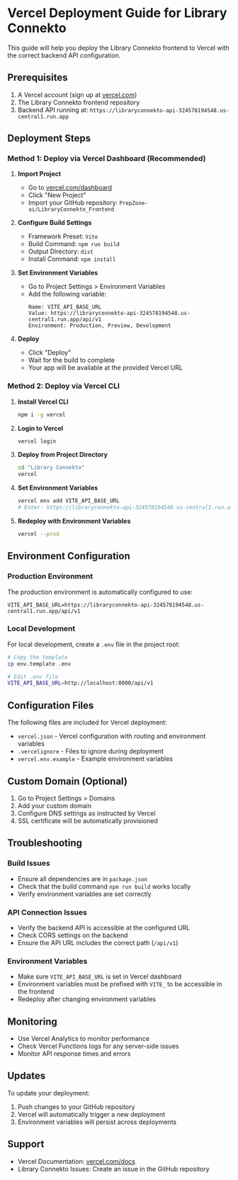 # Vercel Deployment Guide for Library Connekto

This guide will help you deploy the Library Connekto frontend to Vercel with the correct backend API configuration.

## Prerequisites

1. A Vercel account (sign up at [vercel.com](https://vercel.com))
2. The Library Connekto frontend repository
3. Backend API running at: `https://libraryconnekto-api-324578194548.us-central1.run.app`

## Deployment Steps

### Method 1: Deploy via Vercel Dashboard (Recommended)

1. **Import Project**
   - Go to [vercel.com/dashboard](https://vercel.com/dashboard)
   - Click "New Project"
   - Import your GitHub repository: `PrepZone-ai/LibraryConnekto_Frontend`

2. **Configure Build Settings**
   - Framework Preset: `Vite`
   - Build Command: `npm run build`
   - Output Directory: `dist`
   - Install Command: `npm install`

3. **Set Environment Variables**
   - Go to Project Settings > Environment Variables
   - Add the following variable:
     ```
     Name: VITE_API_BASE_URL
     Value: https://libraryconnekto-api-324578194548.us-central1.run.app/api/v1
     Environment: Production, Preview, Development
     ```

4. **Deploy**
   - Click "Deploy"
   - Wait for the build to complete
   - Your app will be available at the provided Vercel URL

### Method 2: Deploy via Vercel CLI

1. **Install Vercel CLI**
   ```bash
   npm i -g vercel
   ```

2. **Login to Vercel**
   ```bash
   vercel login
   ```

3. **Deploy from Project Directory**
   ```bash
   cd "Library Connekto"
   vercel
   ```

4. **Set Environment Variables**
   ```bash
   vercel env add VITE_API_BASE_URL
   # Enter: https://libraryconnekto-api-324578194548.us-central1.run.app/api/v1
   ```

5. **Redeploy with Environment Variables**
   ```bash
   vercel --prod
   ```

## Environment Configuration

### Production Environment
The production environment is automatically configured to use:
```
VITE_API_BASE_URL=https://libraryconnekto-api-324578194548.us-central1.run.app/api/v1
```

### Local Development
For local development, create a `.env` file in the project root:
```bash
# Copy the template
cp env.template .env

# Edit .env file
VITE_API_BASE_URL=http://localhost:8000/api/v1
```

## Configuration Files

The following files are included for Vercel deployment:

- `vercel.json` - Vercel configuration with routing and environment variables
- `.vercelignore` - Files to ignore during deployment
- `vercel.env.example` - Example environment variables

## Custom Domain (Optional)

1. Go to Project Settings > Domains
2. Add your custom domain
3. Configure DNS settings as instructed by Vercel
4. SSL certificate will be automatically provisioned

## Troubleshooting

### Build Issues
- Ensure all dependencies are in `package.json`
- Check that the build command `npm run build` works locally
- Verify environment variables are set correctly

### API Connection Issues
- Verify the backend API is accessible at the configured URL
- Check CORS settings on the backend
- Ensure the API URL includes the correct path (`/api/v1`)

### Environment Variables
- Make sure `VITE_API_BASE_URL` is set in Vercel dashboard
- Environment variables must be prefixed with `VITE_` to be accessible in the frontend
- Redeploy after changing environment variables

## Monitoring

- Use Vercel Analytics to monitor performance
- Check Vercel Functions logs for any server-side issues
- Monitor API response times and errors

## Updates

To update your deployment:
1. Push changes to your GitHub repository
2. Vercel will automatically trigger a new deployment
3. Environment variables will persist across deployments

## Support

- Vercel Documentation: [vercel.com/docs](https://vercel.com/docs)
- Library Connekto Issues: Create an issue in the GitHub repository
